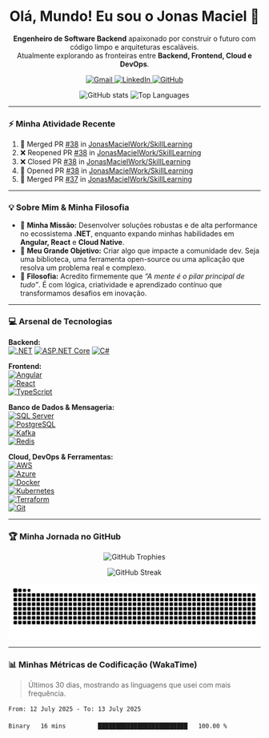 <div align="center">

# Olá, Mundo! Eu sou o Jonas Maciel 🤘

**Engenheiro de Software Backend** apaixonado por construir o futuro com código limpo e arquiteturas escaláveis.<br>
Atualmente explorando as fronteiras entre <strong>Backend, Frontend, Cloud e DevOps</strong>.

<p>
  <a href="mailto:jonasmacielwork@gmail.com" target="_blank">
    <img src="https://img.shields.io/badge/Gmail-D14836?style=for-the-badge&logo=gmail&logoColor=white" alt="Gmail"/>
  </a>
  <a href="https://www.linkedin.com/in/jonas-maciell/" target="_blank">
    <img src="https://img.shields.io/badge/LinkedIn-0077B5?style=for-the-badge&logo=linkedin&logoColor=white" alt="LinkedIn"/>
  </a>
  <a href="https://github.com/JonasMacielWork" target="_blank">
    <img src="https://img.shields.io/badge/GitHub-181717?style=for-the-badge&logo=github&logoColor=white" alt="GitHub"/>
  </a>
</p>

</div>

<p align="center">
  <img height="170px" src="https://github-readme-stats.vercel.app/api?username=JonasMacielWork&show_icons=true&theme=tokyonight&include_all_commits=true&count_private=true" alt="GitHub stats" />
  <img height="170px" src="https://github-readme-stats.vercel.app/api/top-langs/?username=JonasMacielWork&layout=compact&langs_count=8&theme=tokyonight" alt="Top Languages" />
</p>

---

### ⚡ Minha Atividade Recente

<!--START_SECTION:activity-->
1. 🎉 Merged PR [#38](https://github.com/JonasMacielWork/SkillLearning/pull/38) in [JonasMacielWork/SkillLearning](https://github.com/JonasMacielWork/SkillLearning)
2. ❌ Reopened PR [#38](https://github.com/JonasMacielWork/SkillLearning/pull/38) in [JonasMacielWork/SkillLearning](https://github.com/JonasMacielWork/SkillLearning)
3. ❌ Closed PR [#38](https://github.com/JonasMacielWork/SkillLearning/pull/38) in [JonasMacielWork/SkillLearning](https://github.com/JonasMacielWork/SkillLearning)
4. 💪 Opened PR [#38](https://github.com/JonasMacielWork/SkillLearning/pull/38) in [JonasMacielWork/SkillLearning](https://github.com/JonasMacielWork/SkillLearning)
5. 🎉 Merged PR [#37](https://github.com/JonasMacielWork/SkillLearning/pull/37) in [JonasMacielWork/SkillLearning](https://github.com/JonasMacielWork/SkillLearning)
<!--END_SECTION:activity-->

---

### 💡 Sobre Mim & Minha Filosofia

- 🚀 **Minha Missão:** Desenvolver soluções robustas e de alta performance no ecossistema **.NET**, enquanto expando minhas habilidades em **Angular, React** e **Cloud Native**.
- 🎯 **Meu Grande Objetivo:** Criar algo que impacte a comunidade dev. Seja uma biblioteca, uma ferramenta open-source ou uma aplicação que resolva um problema real e complexo.
- 🧠 **Filosofia:** Acredito firmemente que *“A mente é o pilar principal de tudo”*. É com lógica, criatividade e aprendizado contínuo que transformamos desafios em inovação.

---

### 💻 Arsenal de Tecnologias

**Backend:**  
[![.NET](https://img.shields.io/badge/.NET-512BD4?style=for-the-badge&logo=dotnet&logoColor=white)](https://dotnet.microsoft.com/) 
[![ASP.NET Core](https://img.shields.io/badge/ASP.NET-512BD4?style=for-the-badge&logo=.net&logoColor=white)](https://docs.microsoft.com/en-us/aspnet/core/) 
[![C#](https://img.shields.io/badge/C%23-239120?style=for-the-badge&logo=c-sharp&logoColor=white)](https://docs.microsoft.com/en-us/dotnet/csharp/)

**Frontend:**  
[![Angular](https://img.shields.io/badge/Angular-DD0031?style=for-the-badge&logo=angular&logoColor=white)](https://angular.io)  
[![React](https://img.shields.io/badge/React-20232A?style=for-the-badge&logo=react&logoColor=61DAFB)](https://reactjs.org/)  
[![TypeScript](https://img.shields.io/badge/TypeScript-007ACC?style=for-the-badge&logo=typescript&logoColor=white)](https://www.typescriptlang.org/)

**Banco de Dados & Mensageria:**  
[![SQL Server](https://img.shields.io/badge/SQL_Server-CC2927?style=for-the-badge&logo=microsoft-sql-server&logoColor=white)](https://www.microsoft.com/en-us/sql-server)  
[![PostgreSQL](https://img.shields.io/badge/PostgreSQL-316192?style=for-the-badge&logo=postgresql&logoColor=white)](https://www.postgresql.org)  
[![Kafka](https://img.shields.io/badge/Apache_Kafka-231F20?style=for-the-badge&logo=apachekafka&logoColor=white)](https://kafka.apache.org/)  
[![Redis](https://img.shields.io/badge/redis-%23DD0031.svg?style=for-the-badge&logo=redis&logoColor=white)](https://redis.io)

**Cloud, DevOps & Ferramentas:**  
[![AWS](https://img.shields.io/badge/AWS-232F3E?style=for-the-badge&logo=amazon-aws&logoColor=white)](https://aws.amazon.com)  
[![Azure](https://img.shields.io/badge/azure-%230072C6.svg?style=for-the-badge&logo=microsoftazure&logoColor=white)](https://azure.microsoft.com/en-in/)  
[![Docker](https://img.shields.io/badge/docker-%230db7ed.svg?style=for-the-badge&logo=docker&logoColor=white)](https://www.docker.com/)  
[![Kubernetes](https://img.shields.io/badge/kubernetes-%23326ce5.svg?style=for-the-badge&logo=kubernetes&logoColor=white)](https://kubernetes.io)  
[![Terraform](https://img.shields.io/badge/terraform-%235835CC.svg?style=for-the-badge&logo=terraform&logoColor=white)](https://www.terraform.io/)  
[![Git](https://img.shields.io/badge/git-%23F05033.svg?style=for-the-badge&logo=git&logoColor=white)](https://git-scm.com/)

---

### 🏆 Minha Jornada no GitHub

<p align="center">
  <img src="https://github-profile-trophy.vercel.app/?username=JonasMacielWork&theme=dracula&row=1&column=7" alt="GitHub Trophies" />
</p>

<p align="center">
  <img src="https://github-readme-streak-stats.herokuapp.com?user=JonasMacielWork&theme=tokyonight&hide_border=true&date_format=M%20j%5B%2C%20Y%5D" alt="GitHub Streak" />
</p>

<p align="center">
  <picture>
    <source media="(prefers-color-scheme: dark)" srcset="https://raw.githubusercontent.com/JonasMacielWork/JonasMacielWork/output/github-contribution-grid-snake-dark.svg" />
    <source media="(prefers-color-scheme: light)" srcset="https://raw.githubusercontent.com/JonasMacielWork/JonasMacielWork/output/github-contribution-grid-snake.svg" />
    <img alt="GitHub Contribution Snake" src="https://raw.githubusercontent.com/JonasMacielWork/JonasMacielWork/output/github-contribution-grid-snake.svg" />
  </picture>
</p>

---

### 📊 Minhas Métricas de Codificação (WakaTime)

> Últimos 30 dias, mostrando as linguagens que usei com mais frequência.

<!--START_SECTION:waka-->

```txt
From: 12 July 2025 - To: 13 July 2025

Binary   16 mins         █████████████████████████   100.00 %
```

<!--END_SECTION:waka-->
